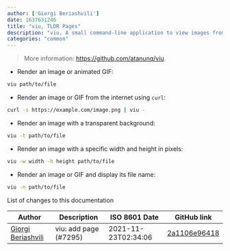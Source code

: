 ```yaml
---
author: ['Giorgi Beriashvili']
date: 1637631246
title: "viu, TLDR Pages"
description: "viu, A small command-line application to view images from the terminal."
categories: "common"
---
```

> More information: <https://github.com/atanunq/viu>.

- Render an image or animated GIF:

```bash
viu path/to/file
```

- Render an image or GIF from the internet using `curl`:

```bash
curl -s https://example.com/image.png | viu -
```

- Render an image with a transparent background:

```bash
viu -t path/to/file
```

- Render an image with a specific width and height in pixels:

```bash
viu -w width -h height path/to/file
```

- Render an image or GIF and display its file name:

```bash
viu -n path/to/file
```
List of changes to this documentation


Author | Description | ISO 8601 Date | GitHub link
------|-----|-----|-----
[Giorgi Beriashvili](mailto:giorgi.beriashvili@outlook.com) | viu: add page (#7295) | 2021-11-23T02:34:06 | [2a1106e96418](https://github.com/tldr-pages/tldr/commit/2a1106e9641805d05f719360462277dfdb6e2d8e)

